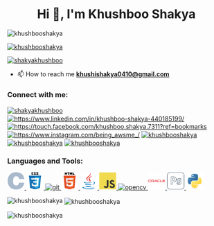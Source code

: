 <h1 align="center">Hi 👋, I'm Khushboo Shakya</h1>
<p align="left"> <img src="https://komarev.com/ghpvc/?username=khushbooshakya&label=Profile%20views&color=0e75b6&style=flat" alt="khushbooshakya" /> </p>

<p align="left"> <a href="https://github.com/ryo-ma/github-profile-trophy"><img src="https://github-profile-trophy.vercel.app/?username=khushbooshakya" alt="khushbooshakya" /></a> </p>

<p align="left"> <a href="https://twitter.com/shakyakhushboo" target="blank"><img src="https://img.shields.io/twitter/follow/shakyakhushboo?logo=twitter&style=for-the-badge" alt="shakyakhushboo" /></a> </p>

- 📫 How to reach me **khushishakya0410@gmail.com**

<h3 align="left">Connect with me:</h3>
<p align="left">
<a href="https://twitter.com/shakyakhushboo" target="blank"><img align="center" src="https://cdn.jsdelivr.net/npm/simple-icons@3.0.1/icons/twitter.svg" alt="shakyakhushboo" height="30" width="40" /></a>
<a href="https://linkedin.com/in/https://www.linkedin.com/in/khushboo-shakya-440185199/" target="blank"><img align="center" src="https://cdn.jsdelivr.net/npm/simple-icons@3.0.1/icons/linkedin.svg" alt="https://www.linkedin.com/in/khushboo-shakya-440185199/" height="30" width="40" /></a>
<a href="https://fb.com/https://touch.facebook.com/khushboo.shakya.7311?ref=bookmarks" target="blank"><img align="center" src="https://cdn.jsdelivr.net/npm/simple-icons@3.0.1/icons/facebook.svg" alt="https://touch.facebook.com/khushboo.shakya.7311?ref=bookmarks" height="30" width="40" /></a>
<a href="https://instagram.com/https://www.instagram.com/being_awsme_/" target="blank"><img align="center" src="https://cdn.jsdelivr.net/npm/simple-icons@3.0.1/icons/instagram.svg" alt="https://www.instagram.com/being_awsme_/" height="30" width="40" /></a>
<a href="https://www.codechef.com/users/khushbooshakya" target="blank"><img align="center" src="https://cdn.jsdelivr.net/npm/simple-icons@3.1.0/icons/codechef.svg" alt="khushbooshakya" height="30" width="40" /></a>
<a href="https://www.hackerrank.com/khushbooshakya" target="blank"><img align="center" src="https://cdn.jsdelivr.net/npm/simple-icons@3.0.1/icons/hackerrank.svg" alt="khushbooshakya" height="30" width="40" /></a>
<a href="https://www.leetcode.com/khushbooshakya" target="blank"><img align="center" src="https://cdn.jsdelivr.net/npm/simple-icons@3.0.1/icons/leetcode.svg" alt="khushbooshakya" height="30" width="40" /></a>
</p>

<h3 align="left">Languages and Tools:</h3>
<p align="left"> <a href="https://www.cprogramming.com/" target="_blank"> <img src="https://raw.githubusercontent.com/devicons/devicon/master/icons/c/c-original.svg" alt="c" width="40" height="40"/> </a> <a href="https://www.w3schools.com/css/" target="_blank"> <img src="https://raw.githubusercontent.com/devicons/devicon/master/icons/css3/css3-original-wordmark.svg" alt="css3" width="40" height="40"/> </a> <a href="https://git-scm.com/" target="_blank"> <img src="https://www.vectorlogo.zone/logos/git-scm/git-scm-icon.svg" alt="git" width="40" height="40"/> </a> <a href="https://www.w3.org/html/" target="_blank"> <img src="https://raw.githubusercontent.com/devicons/devicon/master/icons/html5/html5-original-wordmark.svg" alt="html5" width="40" height="40"/> </a> <a href="https://www.java.com" target="_blank"> <img src="https://raw.githubusercontent.com/devicons/devicon/master/icons/java/java-original.svg" alt="java" width="40" height="40"/> </a> <a href="https://developer.mozilla.org/en-US/docs/Web/JavaScript" target="_blank"> <img src="https://raw.githubusercontent.com/devicons/devicon/master/icons/javascript/javascript-original.svg" alt="javascript" width="40" height="40"/> </a> <a href="https://opencv.org/" target="_blank"> <img src="https://www.vectorlogo.zone/logos/opencv/opencv-icon.svg" alt="opencv" width="40" height="40"/> </a> <a href="https://www.oracle.com/" target="_blank"> <img src="https://raw.githubusercontent.com/devicons/devicon/master/icons/oracle/oracle-original.svg" alt="oracle" width="40" height="40"/> </a> <a href="https://www.photoshop.com/en" target="_blank"> <img src="https://raw.githubusercontent.com/devicons/devicon/master/icons/photoshop/photoshop-line.svg" alt="photoshop" width="40" height="40"/> </a> <a href="https://www.python.org" target="_blank"> <img src="https://raw.githubusercontent.com/devicons/devicon/master/icons/python/python-original.svg" alt="python" width="40" height="40"/> </a> </p>

<p><img align="left" src="https://github-readme-stats.vercel.app/api/top-langs?username=khushbooshakya&show_icons=true&locale=en&layout=compact" alt="khushbooshakya" /></p>

<p>&nbsp;<img align="center" src="https://github-readme-stats.vercel.app/api?username=khushbooshakya&show_icons=true&locale=en" alt="khushbooshakya" /></p>

<p><img align="center" src="https://github-readme-streak-stats.herokuapp.com/?user=khushbooshakya&" alt="khushbooshakya" /></p>
